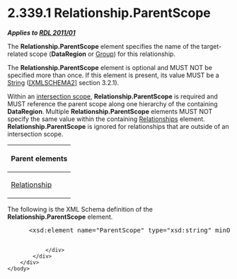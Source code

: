 <html dir="LTR" xmlns:mshelp="http://msdn.microsoft.com/mshelp" xmlns:ddue="http://ddue.schemas.microsoft.com/authoring/2003/5" xmlns:xlink="http://www.w3.org/1999/xlink" xmlns:tool="http://www.microsoft.com/tooltip">
    <head>
        <meta http-equiv="Content-Type" content="text/html; CHARSET=utf-8"></meta>
        <meta name="save" content="history"></meta>
        <title>2.339.1 Relationship.ParentScope</title>
        <xml>
            <mshelp:toctitle title="2.339.1 Relationship.ParentScope"></mshelp:toctitle>
            <mshelp:rltitle title="[MS-RDL]: Relationship.ParentScope"></mshelp:rltitle>
            <mshelp:keyword index="A" term="3f0ff121-3d39-4703-b34b-142b881e4604"></mshelp:keyword>
            <mshelp:attr name="DCSext.ContentType" value="open specification"></mshelp:attr>
            <mshelp:attr name="AssetID" value="3f0ff121-3d39-4703-b34b-142b881e4604"></mshelp:attr>
            <mshelp:attr name="TopicType" value="kbRef"></mshelp:attr>
            <mshelp:attr name="DCSext.Title" value="[MS-RDL]: Relationship.ParentScope" />
        </xml>
    </head>
    <body>
        <div id="header">
            <h1 class="heading">2.339.1 Relationship.ParentScope</h1>
        </div>
        <div id="mainSection">
            <div id="mainBody">
                <div id="allHistory" class="saveHistory"></div>
                <div id="sectionSection0" class="section" name="collapseableSection">
                    

<p><b><i>Applies to </i></b><a href="bf2bab1a-b608-4bcc-b718-1cc1baa9579c.md"><b><i>RDL 2011/01</i></b></a></p>

<p>The <b>Relationship.ParentScope</b> element specifies the
name of the target-related scope (<b>DataRegion</b> or <a href="dbfff811-1be7-4e8b-a5d2-6cc522317fbe.md">Group</a>) for this
relationship.</p>

<p>The <b>Relationship.ParentScope</b> element is optional and
MUST NOT be specified more than once. If this element is present, its value
MUST be a <a href="1ed81ef3-a683-45e3-aaad-bd2bbe71bc3d.md">String</a> (<a href="https://go.microsoft.com/fwlink/?LinkId=90610">[XMLSCHEMA2]</a> section
3.2.1).</p>

<p>Within an <a href="b2482b3f-74ab-4ca8-a9e5-c07955011743.md#gt_14d4b3f4-f20a-4c89-ac66-adf477c136c7">intersection
scope</a>, <b>Relationship.ParentScope</b> is required and MUST reference the
parent scope along one hierarchy of the containing <b>DataRegion</b>. Multiple <b>Relationship.ParentScope</b>
elements MUST NOT specify the same value within the containing <a href="24a70d99-0cff-4112-b56e-3199e943bf1d.md">Relationships</a> element. <b>Relationship.ParentScope</b>
is ignored for relationships that are outside of an intersection scope.</p>

<table>
 <thead>
  <tr>
   <th>
   <p>Parent elements</p>
   </th>
  </tr>
 </thead>
 <tr>
  <td>
  <p><a href="6d1c77e5-1573-4ad6-8d2a-c507411ad94b.md">Relationship</a></p>
  </td>
 </tr>
</table>

<p>The following is the XML Schema definition of the <b>Relationship.ParentScope</b>
element.</p>

<dl>
<dd>
<div><pre> &lt;xsd:element name=&quot;ParentScope&quot; type=&quot;xsd:string&quot; minOccurs=&quot;0&quot; /&gt;
  
</pre></div>
</dd></dl>


                </div>
            </div>
        </div>
    </body>
</html>